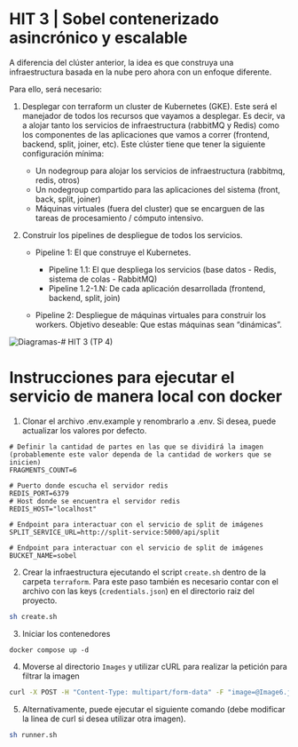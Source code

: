 # HIT 3 | Sobel contenerizado asincrónico y escalable

A diferencia del clúster anterior, la idea es que construya una infraestructura basada en la nube pero ahora con un enfoque diferente.

Para ello, será necesario:

1. Desplegar con terraform un cluster de Kubernetes (GKE). Este será el manejador de todos los recursos que vayamos a desplegar. Es decir, va a alojar tanto los servicios de infraestructura (rabbitMQ y Redis) como los componentes de las aplicaciones que vamos a correr (frontend, backend, split, joiner, etc). Este clúster tiene que tener la siguiente configuración mínima:

    - Un nodegroup para alojar los servicios de infraestructura (rabbitmq, redis, otros)
    - Un nodegroup compartido para las aplicaciones del sistema (front, back, split, joiner)
    - Máquinas virtuales (fuera del cluster) que se encarguen de las tareas de procesamiento / cómputo intensivo.

2. Construir los pipelines de despliegue de todos los servicios.

    - Pipeline 1: El que construye el Kubernetes.

        - Pipeline 1.1: El que despliega los servicios (base datos - Redis, sistema de colas - RabbitMQ)
        - Pipeline 1.2-1.N: De cada aplicación desarrollada (frontend, backend, split, join)

    - Pipeline 2: Despliegue de máquinas virtuales para construir los workers. Objetivo deseable: Que estas máquinas sean “dinámicas”.

![Diagramas-# HIT 3 (TP 4)](https://github.com/Fedesin/sdypp-2024/assets/117539520/660a280b-d904-4bf5-b8dc-57966502dfa0)

# Instrucciones para ejecutar el servicio de manera local con docker

1. Clonar el archivo .env.example y renombrarlo a .env. Si desea, puede actualizar los valores por defecto.

```
# Definir la cantidad de partes en las que se dividirá la imagen (probablemente este valor dependa de la cantidad de workers que se inicien)
FRAGMENTS_COUNT=6

# Puerto donde escucha el servidor redis
REDIS_PORT=6379
# Host donde se encuentra el servidor redis
REDIS_HOST="localhost"

# Endpoint para interactuar con el servicio de split de imágenes
SPLIT_SERVICE_URL=http://split-service:5000/api/split

# Endpoint para interactuar con el servicio de split de imágenes
BUCKET_NAME=sobel
```

2. Crear la infraestructura ejecutando el script `create.sh` dentro de la carpeta `terraform`. Para este paso también es necesario contar con el archivo con las keys (`credentials.json`) en el directorio raiz del proyecto.

```bash
sh create.sh
```

3. Iniciar los contenedores

```
docker compose up -d
```

4. Moverse al directorio `Images` y utilizar cURL para realizar la petición para filtrar la imagen

```bash
curl -X POST -H "Content-Type: multipart/form-data" -F "image=@Image6.jpg" -w '\nTiempo total: %{time_total}s\n' http://localhost:5001/api/sobel
```

5. Alternativamente, puede ejecutar el siguiente comando (debe modificar la linea de curl si desea utilizar otra imagen).

```bash
sh runner.sh
```
